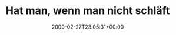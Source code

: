 ---
retweeted: false
source: <a href="http://twitter.com" rel="nofollow">Twitter Web Client</a>
entities:
  hashtags:
  - text: insomniaphilosophie
    indices:
    - '58'
    - '78'
  symbols: []
  user_mentions: []
  urls: []
display_text_range:
- '0'
- '78'
favorite_count: '0'
id_str: '1260165012'
truncated: false
retweet_count: '0'
id: '1260165012'
created_at: Fri Feb 27 23:05:31 +0000 2009
favorited: false
full_text: 'Hat man, wenn man nicht schläft, kein Schlafproblem mehr? #insomniaphilosophie'
lang: de
tags:
- insomniaphilosophie
- pesos:twitter
date: '2009-02-27T23:05:31+00:00'
src: https://twitter.com/bascht/status/1260165012
original_url: https://twitter.com/bascht/status/1260165012
type: twitter_tweet
text: 'Hat man, wenn man nicht schläft, kein Schlafproblem mehr? #insomniaphilosophie'
title: Hat man, wenn man nicht schläft

---
